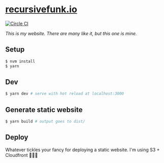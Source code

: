 # [recursivefunk.io](https://recursivefunk.io)

[![Circle CI](https://circleci.com/gh/recursivefunk/www.png?circle-token=0f49669559b99c927c0870d04307eefc03ced07e)](https://circleci.com/gh/recursivefunk/www)

*This is my website. There are many like it, but this one is mine.*

## Setup

``` bash
$ nvm install
$ yarn
```

## Dev
```bash
$ yarn dev # serve with hot reload at localhost:3000
```

## Generate static website
```bash
$ yarn build # output goes to dist/
```

## Deploy
Whatever tickles your fancy for deploying a static website. I'm using S3 + Cloudfront 🤷🏾‍♂️
